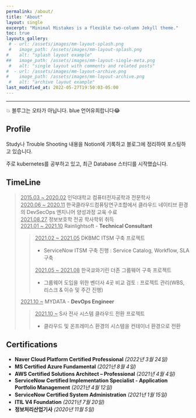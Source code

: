 ```yaml
---
permalink: /about/
title: "About"
layout: single
excerpt: "Minimal Mistakes is a flexible two-column Jekyll theme."
toc: true
layouts_gallery:
 # - url: /assets/images/mm-layout-splash.png
 #   image_path: /assets/images/mm-layout-splash.png
#    alt: "splash layout example"
##   image_path: /assets/images/mm-layout-single-meta.png
 #   alt: "single layout with comments and related posts"
#  - url: /assets/images/mm-layout-archive.png
#    image_path: /assets/images/mm-layout-archive.png
 #   alt: "archive layout example"
last_modified_at: 2022-05-27T19:50:03-05:00
---
```


----
💥 블루그는 오타가 아닙니다. blue 언어유희랍니다😂  

## Profile
Study나 Trouble Shooting 내용을 Notion에 기록하고 블로그에 정리하여 포스팅하고 있습니다.  
  
주로 kubernetes를 공부하고 있고, 최근 Database 스터디를 시작했습니다.


## TimeLine
> <u>2015.03 ~ 2020.02</u> 인덕대학교 컴퓨터전자공학과 전문학사  
> <u>2020.06 ~ 2020.11</u> 한국클라우드컴퓨팅연구조합에서 클라우드 네이티브 환경의 DevSecOps 엔지니어 양성과정 교육 수료  
> <u>2021.08.27</u> 정보보호학 전공 학사학위 취득  
> <u>2021.01 ~ 2021.10</u> Rainlightsoft - **Technical Consultant**
>> <u>2021.02 ~ 2021.05</u> DKBMC ITSM 구축 프로젝트
>>  - ServiceNow ITSM 구축 진행 : Service Catalog, Workflow, SLA 구축  
>>  
>> <u>2021.05 ~ 2021.08</u> 한국쿄와기린 더존 그룹웨어 구축 프로젝트
>>  - 그룹웨어 도입을 위한 벤더사 4곳 비교 검토 : 프로젝트 관리(WBS, 리스크 & 이슈 및 주간 진행)
> 
> <u>2021.10 ~</u> MYDATA - **DevOps Engineer**
>> <u>2021.10 ~</u> S사 전사 시스템 클라우드 전환 프로젝트
>> - 클라우드 및 온프레미스 환경의 시스템을 컨테이너 환경으로 전환

## Certifications
- **Naver Cloud Platform Certified Professional** *(2022년 3월 24일)*
- **MS Certified Azure Fundamental** *(2021년 8월 4일)*
- **AWS Certified Solutions Architect – Professional** *(2021년 4월 4일)*
- **ServiceNow Certified Implementation Specialist - Application Portfolio Management** *(2021년 4월 12일)*
- **ServiceNow Certified System Administration** *(2021년 1월 15일)*
- **ITIL V4 Foundation** *(2021년 7월 20일)*
- **정보처리산업기사** *(2020년 11월 5일)*

